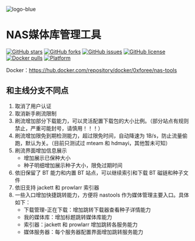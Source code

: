 ![logo-blue](https://user-images.githubusercontent.com/51039935/197520391-f35db354-6071-4c12-86ea-fc450f04bc85.png)
# NAS媒体库管理工具


[![GitHub stars](https://img.shields.io/github/stars/0xforee/nas-tools?style=plastic)](https://github.com/0xforee/nas-tools/stargazers)
[![GitHub forks](https://img.shields.io/github/forks/0xforee/nas-tools?style=plastic)](https://github.com/0xforee/nas-tools/network/members)
[![GitHub issues](https://img.shields.io/github/issues/0xforee/nas-tools?style=plastic)](https://github.com/0xforee/nas-tools/issues)
[![GitHub license](https://img.shields.io/github/license/0xforee/nas-tools?style=plastic)](https://github.com/0xforee/nas-tools/blob/master/LICENSE.md)
[![Docker pulls](https://img.shields.io/docker/pulls/0xforee/nas-tools?style=plastic)](https://hub.docker.com/r/0xforee/nas-tools)
[![Platform](https://img.shields.io/badge/platform-amd64/arm64-pink?style=plastic)](https://hub.docker.com/r/0xforee/nas-tools)

Docker：https://hub.docker.com/repository/docker/0xforee/nas-tools

## 和主线分支不同点
1. 取消了用户认证
2. 取消新手刷流限制
1. 刷流增加部分下载能力，可以灵活配置下载包的大小比例。（部分站点有规则禁止，严重可能封号，请慎用！！！）
2. 刷流增加限免到期检测能力，超过限免时间，自动降速为 1B/s，防止流量偷跑，默认为关。（目前只测试过 mteam 和 hdmayi，其他暂未可知）
3. 刷流界面增加信息展示
   * 增加展示已保种大小
   * 种子明细增加展示种子大小，限免过期时间
3. 依旧保留了 BT 能力和内置 BT 站点，可以继续索引和下载 BT 磁链和种子文件
4. 依旧支持 jackett 和 prowlarr 索引器
5. 一些入口增加快捷跳转能力，方便将 nastools 作为媒体管理主要入口。具体如下：
   * 下载管理-正在下载：增加跳转下载器查看种子详情能力
   * 我的媒体库：增加标题跳转媒体库能力
   * 索引器：jackett 和 prowlarr 增加跳转各服务能力
   * 媒体服务器：每个服务器配置界面增加跳转服务能力

